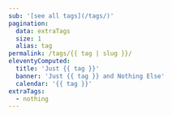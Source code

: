 ```yaml
---
sub: '[see all tags](/tags/)'
pagination:
  data: extraTags
  size: 1
  alias: tag
permalink: /tags/{{ tag | slug }}/
eleventyComputed:
  title: 'Just {{ tag }}'
  banner: 'Just {{ tag }} and Nothing Else'
  calendar: '{{ tag }}'
extraTags:
  - nothing
---
```

